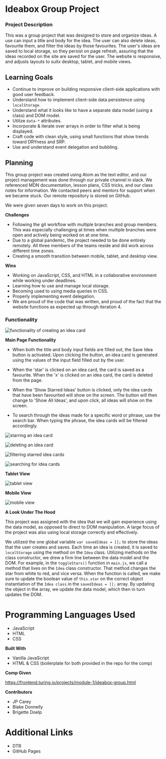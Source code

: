 # Ideabox Group Project

### Project Description ###

This was a group project that was designed to store and organize ideas. A use can input a title and body for the idea. The user can also delete ideas, favourite them, and filter the ideas by those favourites. The user's ideas are saved to local storage, so they persist on page refresh, assuring that the ideas recorded on the site are saved for the user. The website is responsive, and adjusts layouts to suitx desktop, tablet, and mobile views.

## Learning Goals ##

* Continue to improve on building responsive client-side applications with good user feedback.
* Understand how to implement client-side data persistence using `localStorage`.
* Understand what it looks like to have a separate data model (using a class) and DOM model.
* Utilize `data-*` attributes.
* Incorporate & iterate over arrays in order to filter what is being displayed.
* Craft code with clean style, using small functions that show trends toward DRYness and SRP.
* Use and understand event delegation and bubbling.

## Planning ##

This group project was created using Atom as the text editor, and our project management was done through our private channel in slack. We referenced MDN documentation, lesson plans, CSS tricks, and our class notes for information. We contacted peers and mentors for support when we became stuck. Our remote repository is stored on GitHub.

We were given seven days to work on this project.

**Challenges**

* Following the git workflow with multiple branches and group members. This was especially challenging at times when multiple branches were open and actively being worked on at one time.
* Due to a global pandemic, the project needed to be done entirely remotely. All three members of the teams reside and did work across different time zones.
* Creating a smooth transition between mobile, tablet, and desktop view.

**Wins**

* Working on JavaScript, CSS, and HTML in a collaborative environment while working under deadlines.
* Learning how to use and manage local storage.
* Becoming used to using media queries in CSS.
* Properly implementing event delegation.
* We are proud of the code that was written, and proud of the fact that the website functions as expected up through iteration 4.

### Functionality ###

![functionality of creating an idea card]()

**Main Page Functionality**

* When both the title and body input fields are filled out, the Save Idea button is activated. Upon clicking the button, an idea card is generated using the values of the input field filled out by the user.

* When the 'star' is clicked on an idea card, the card is saved as a favourite. When the 'x' is clicked on an idea card, the card is deleted from the page.

* When the 'Show Starred Ideas' button is clicked, only the idea cards that have been favourited will show on the screen. The button will then change to 'Show All Ideas', and upon click, all ideas will show on the screen.

* To search through the ideas made for a specific word or phrase, use the search bar. When typing the phrase, the idea cards will be filtered accordingly.

![starring an idea card]()

![deleting an idea card]()

![filtering starred idea cards]()

![searching for idea cards]()

**Tablet View**

![tablet view]()

**Mobile View**

![mobile view]()

**A Look Under The Hood**

This project was assigned with the idea that we will gain experience using the data model, as opposed to direct to DOM manipulation. A large focus of the project was also using local storage correctly and effectively.

We utilized the one global variable ```var savedIdeas = [];``` to store the ideas that the user creates and saves. Each time an idea is created, it is saved to ```localStorage``` using the method on the ```Idea``` class. Utilizing methods on the class constructor, we drew a firm line between the data model and the DOM. For example, in the ```toggleStars()``` function in ```main.js```, we call a method that lives on the ```Idea``` class constructor. That method changes the star from white to red, and vice versa. When the function is called, we make sure to update the boolean value of ```this.star``` on the correct object instantiation of the ```Idea class``` in the ```savedIdeas = [];``` array. By updating the object in the array, we update the data model, which then in turn updates the DOM.

# Programming Languages Used #

* JavaScript
* HTML
* CSS

**Built With**

* Vanilla JavaScript
* HTML & CSS (boilerplate for both provided in the repo for the comp)

**Comp Given**

https://frontend.turing.io/projects/module-1/ideabox-group.html

**Contributors**

* JP Carey
* Blake Donnelly
* Brigette Doelp

# Additional Links #

* DTR
* GitHub Pages

